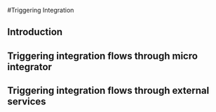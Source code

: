 #Triggering Integration 

## Introduction

## Triggering integration flows through micro integrator
   
## Triggering integration flows through external services

